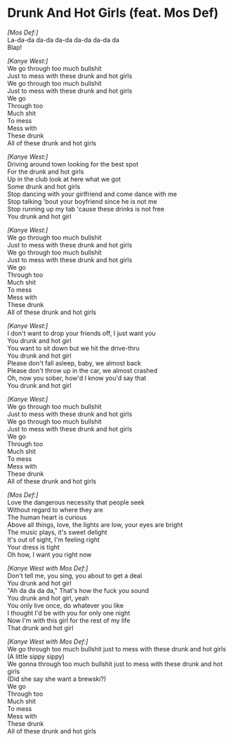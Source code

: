 # Drunk And Hot Girls (feat. Mos Def)

_[Mos Def:]_  
La-da-da da-da da-da da-da da-da da  
Blap!  

_[Kanye West:]_  
We go through too much bullshit  
Just to mess with these drunk and hot girls  
We go through too much bullshit  
Just to mess with these drunk and hot girls  
We go  
Through too  
Much shit  
To mess  
Mess with  
These drunk  
All of these drunk and hot girls  

_[Kanye West:]_  
Driving around town looking for the best spot  
For the drunk and hot girls  
Up in the club look at here what we got  
Some drunk and hot girls  
Stop dancing with your girlfriend and come dance with me  
Stop talking 'bout your boyfriend since he is not me  
Stop running up my tab 'cause these drinks is not free  
You drunk and hot girl  

_[Kanye West:]_  
We go through too much bullshit  
Just to mess with these drunk and hot girls  
We go through too much bullshit  
Just to mess with these drunk and hot girls  
We go  
Through too  
Much shit  
To mess  
Mess with  
These drunk  
All of these drunk and hot girls  

_[Kanye West:]_  
I don't want to drop your friends off, I just want you  
You drunk and hot girl  
You want to sit down but we hit the drive-thru  
You drunk and hot girl  
Please don't fall asleep, baby, we almost back  
Please don't throw up in the car, we almost crashed  
Oh, now you sober, how'd I know you'd say that  
You drunk and hot girl  

_[Kanye West:]_  
We go through too much bullshit  
Just to mess with these drunk and hot girls  
We go through too much bullshit  
Just to mess with these drunk and hot girls  
We go  
Through too  
Much shit  
To mess  
Mess with  
These drunk  
All of these drunk and hot girls  

_[Mos Def:]_  
Love the dangerous necessity that people seek  
Without regard to where they are  
The human heart is curious  
Above all things, love, the lights are low, your eyes are bright  
The music plays, it's sweet delight  
It's out of sight, I'm feeling right  
Your dress is tight  
Oh how, I want you right now  

_[Kanye West with Mos Def:]_  
Don't tell me, you sing, you about to get a deal  
You drunk and hot girl  
"Ah da da da da," That's how the fuck you sound  
You drunk and hot girl, yeah  
You only live once, do whatever you like  
I thought I'd be with you for only one night  
Now I'm with this girl for the rest of my life  
That drunk and hot girl  

_[Kanye West with Mos Def:]_  
We go through too much bullshit just to mess with these drunk and hot girls  
(A little sippy sippy)  
We gonna through too much bullshit just to mess with these drunk and hot girls  
(Did she say she want a brewski?)  
We go  
Through too  
Much shit  
To mess  
Mess with  
These drunk  
All of these drunk and hot girls
